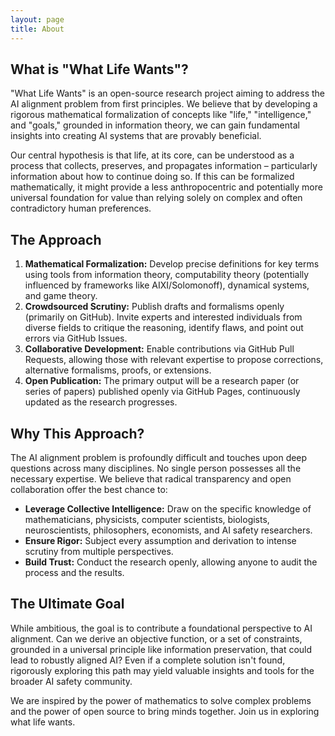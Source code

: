 ```yaml
---
layout: page
title: About
---
```


## What is "What Life Wants"?

"What Life Wants" is an open-source research project aiming to address the AI alignment problem from first principles. We believe that by developing a rigorous mathematical formalization of concepts like "life," "intelligence," and "goals," grounded in information theory, we can gain fundamental insights into creating AI systems that are provably beneficial.

Our central hypothesis is that life, at its core, can be understood as a process that collects, preserves, and propagates information – particularly information about how to continue doing so. If this can be formalized mathematically, it might provide a less anthropocentric and potentially more universal foundation for value than relying solely on complex and often contradictory human preferences.

## The Approach

1.  **Mathematical Formalization:** Develop precise definitions for key terms using tools from information theory, computability theory (potentially influenced by frameworks like AIXI/Solomonoff), dynamical systems, and game theory.
2.  **Crowdsourced Scrutiny:** Publish drafts and formalisms openly (primarily on GitHub). Invite experts and interested individuals from diverse fields to critique the reasoning, identify flaws, and point out errors via GitHub Issues.
3.  **Collaborative Development:** Enable contributions via GitHub Pull Requests, allowing those with relevant expertise to propose corrections, alternative formalisms, proofs, or extensions.
4.  **Open Publication:** The primary output will be a research paper (or series of papers) published openly via GitHub Pages, continuously updated as the research progresses.

## Why This Approach?

The AI alignment problem is profoundly difficult and touches upon deep questions across many disciplines. No single person possesses all the necessary expertise. We believe that radical transparency and open collaboration offer the best chance to:

* **Leverage Collective Intelligence:** Draw on the specific knowledge of mathematicians, physicists, computer scientists, biologists, neuroscientists, philosophers, economists, and AI safety researchers.
* **Ensure Rigor:** Subject every assumption and derivation to intense scrutiny from multiple perspectives.
* **Build Trust:** Conduct the research openly, allowing anyone to audit the process and the results.

## The Ultimate Goal

While ambitious, the goal is to contribute a foundational perspective to AI alignment. Can we derive an objective function, or a set of constraints, grounded in a universal principle like information preservation, that could lead to robustly aligned AI? Even if a complete solution isn't found, rigorously exploring this path may yield valuable insights and tools for the broader AI safety community.

We are inspired by the power of mathematics to solve complex problems and the power of open source to bring minds together. Join us in exploring what life wants.
